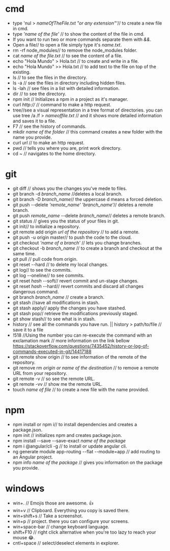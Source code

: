 # cmd

  * type 'nul > *nameOfTheFile.txt "or any extension"'*// to create a new file in cmd.
  * type *'name of the file'* // to show the content of the file in cmd.
  * If you want to run two or more commands separate them with *&&*.
  * Open a file// to open a file simply type it's *name.txt*.
  * rm -rf node_modules// to remove the node_modules folder.
  * cat *name of the file.txt* // to see the content of a file.
  * echo "Hola Mundo" > Hola.txt // to create and write in a file.
  * echo "Hola Mundo" >> Hola.txt // to add text to the file on top of the existing.
  * ls // to see the files in the directory.
  * ls -a // see the files in directory including hidden files.
  * ls -lah // see files in a list with detailed information.
  * dir // to see the directory.
  * npm init // Initializes a npm in a project as it's manager.
  * curl *http://* // command to make a http request.
  * tree//see a visual representation in a tree format of directories. you can use tree /a /f > *nameoffile.txt* // and it shows more detailed information and saves it to a file.
  * F7 // see the history of commands.
  * mkdir *name of the folder* // this command creates a new folder with the name you provide.
  * curl *url* // to make an http request.
  * pwd // tells you where you are, print work directory.
  * cd ~ // navigates to the home directory.

# git

  * git diff // shows you the changes you've mede to files.
  * git branch -d *branch_name* //deletes a local branch.
  * git branch -D *branch_name*// the uppercase d means a forced deletion.
  * git push --delete *'remote_name'*  *'branch_name'*// deletes a remote branch.
  * git push *remote_name* --delete *branch_name*// deletes a remote branch.
  * git status // gives you the status of your files in git.
  * git init// to initialize a repository.
  * git remote add origin *url of the repository* // to add a remote.
  * git push -u origin master// to push the code to the cloud.
  * git checkout *'name of a branch'* // lets you change branches.
  * git checkout -b *branch_name* // to create a branch and checkout at the same time.
  * git pull // pull code from origin.
  * git reset --hard // to delete my local changes.
  * git log// to see the commits.
  * git log --oneline// to see commits.
  * git reset *hash* --soft// revert commit and un-stage changes.
  * git reset *hash* --hard// revert commits and discard all changes dangerous command.
  * git branch *branch_name* // create a branch.
  * git stash //save all modifications in stash.
  * git stash apply// apply the changes you have stashed.
  * git stash pop// retrieve the modifications previously staged.
  * git show stash// to see what is in stash.
  * history // see all the commands you have run. || history > path/to/file // save it to a file
  * !518 //Using the number you can re-execute the command with an exclamation mark // more information on the link bellow 
  https://stackoverflow.com/questions/7435452/history-or-log-of-commands-executed-in-git/14417188
  * git remote show origin // to see information of the remote of the repository.
  * git remove rm *origin or name of the destination* // to remove a remote URL from your repository.
  * git remote -v // so see the remote URL.
  * git remote -vv // show me the remote URL.
  * touch *name of file* // to create a new file with the name provided.
  
# npm

  * npm install or npm i// to install dependencies and creates a package.json.
  * npm init // initializes npm and creates package.json.
  * npm install --save --save-exact *name of the package*
  * npm i @angular/cli -g // to install or update angular cli.
  * ng generate module app-routing --flat --module=app // add routing to an Angular project.
  * npm info *name of the package* // gives you information on the package you provide.

# windows

  * win+. // Emojis those are awesome. 👍
  * win+v // Clipboard. Everything you copy is saved there.
  * win+shift+s // Take a screenshot.
  * win+p // project. there you can configure your screens.
  * win+space-bar // change keyboard language.
  * shift+F10 // right click alternative when you're too lazy to reach your mouse 😂.
  * cntl+space // select/deselect elements in explorer.
